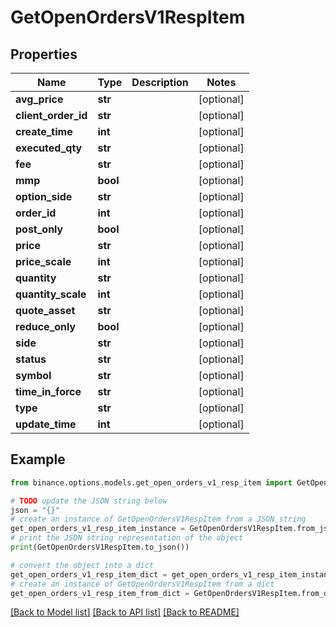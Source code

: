 # GetOpenOrdersV1RespItem


## Properties

Name | Type | Description | Notes
------------ | ------------- | ------------- | -------------
**avg_price** | **str** |  | [optional] 
**client_order_id** | **str** |  | [optional] 
**create_time** | **int** |  | [optional] 
**executed_qty** | **str** |  | [optional] 
**fee** | **str** |  | [optional] 
**mmp** | **bool** |  | [optional] 
**option_side** | **str** |  | [optional] 
**order_id** | **int** |  | [optional] 
**post_only** | **bool** |  | [optional] 
**price** | **str** |  | [optional] 
**price_scale** | **int** |  | [optional] 
**quantity** | **str** |  | [optional] 
**quantity_scale** | **int** |  | [optional] 
**quote_asset** | **str** |  | [optional] 
**reduce_only** | **bool** |  | [optional] 
**side** | **str** |  | [optional] 
**status** | **str** |  | [optional] 
**symbol** | **str** |  | [optional] 
**time_in_force** | **str** |  | [optional] 
**type** | **str** |  | [optional] 
**update_time** | **int** |  | [optional] 

## Example

```python
from binance.options.models.get_open_orders_v1_resp_item import GetOpenOrdersV1RespItem

# TODO update the JSON string below
json = "{}"
# create an instance of GetOpenOrdersV1RespItem from a JSON string
get_open_orders_v1_resp_item_instance = GetOpenOrdersV1RespItem.from_json(json)
# print the JSON string representation of the object
print(GetOpenOrdersV1RespItem.to_json())

# convert the object into a dict
get_open_orders_v1_resp_item_dict = get_open_orders_v1_resp_item_instance.to_dict()
# create an instance of GetOpenOrdersV1RespItem from a dict
get_open_orders_v1_resp_item_from_dict = GetOpenOrdersV1RespItem.from_dict(get_open_orders_v1_resp_item_dict)
```
[[Back to Model list]](../README.md#documentation-for-models) [[Back to API list]](../README.md#documentation-for-api-endpoints) [[Back to README]](../README.md)



